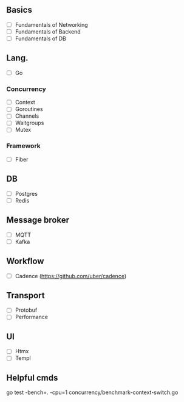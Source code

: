 ## Basics

- [ ] Fundamentals of Networking
- [ ] Fundamentals of Backend
- [ ] Fundamentals of DB

## Lang.

- [ ] Go

### Concurrency

- [ ] Context
- [ ] Goroutines
- [ ] Channels
- [ ] Waitgroups
- [ ] Mutex

### Framework

- [ ] Fiber

## DB

- [ ] Postgres
- [ ] Redis

## Message broker

- [ ] MQTT
- [ ] Kafka

## Workflow

- [ ] Cadence (https://github.com/uber/cadence)

## Transport

- [ ] Protobuf
- [ ] Performance

## UI

- [ ] Htmx
- [ ] Templ

## Helpful cmds

go test -bench=. -cpu=1 concurrency/benchmark-context-switch.go
